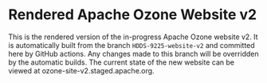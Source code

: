 # Rendered Apache Ozone Website v2

This is the rendered version of the in-progress Apache Ozone website v2. It is automatically built from the branch `HDDS-9225-website-v2` and committed here by GitHub actions. Any changes made to this branch will be overridden by the automatic builds. The current state of the new website can be viewed at ozone-site-v2.staged.apache.org.
